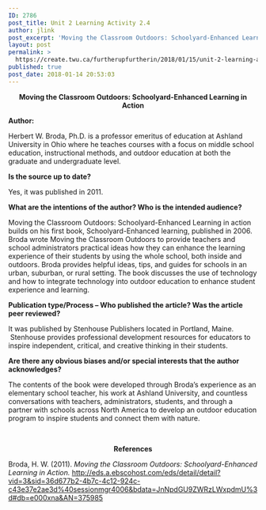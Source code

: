 ```yaml
---
ID: 2786
post_title: Unit 2 Learning Activity 2.4
author: jlink
post_excerpt: 'Moving the Classroom Outdoors: Schoolyard-Enhanced Learning in Action Author: Herbert W. Broda, Ph.D. is a professor emeritus of education at Ashland University in Ohio where he teaches courses with a focus on middle school education, instructional methods, and outdoor education at both the graduate and undergraduate level. Is the source up to date? Yes, it &hellip; <p><a href="https://create.twu.ca/furtherupfurtherin/2018/01/15/unit-2-learning-activity-2-4/">Continue reading<span> "Unit 2 Learning Activity 2.4"</span></a></p>'
layout: post
permalink: >
  https://create.twu.ca/furtherupfurtherin/2018/01/15/unit-2-learning-activity-2-4/
published: true
post_date: 2018-01-14 20:53:03
---
```

<p style="text-align: center"><strong>Moving the Classroom Outdoors: Schoolyard-Enhanced Learning in Action</strong></p>
<p><strong>Author:</strong></p>
<p>Herbert W. Broda, Ph.D. is a professor emeritus of education at Ashland University in Ohio where he teaches courses with a focus on middle school education, instructional methods, and outdoor education at both the graduate and undergraduate level.</p>
<p><strong>Is the source up to date?</strong></p>
<p>Yes, it was published in 2011.</p>
<p><strong>What are the intentions of the author? Who is the intended audience?</strong></p>
<p>Moving the Classroom Outdoors: Schoolyard-Enhanced Learning in action builds on his first book, Schoolyard-Enhanced learning, published in 2006. Broda wrote Moving the Classroom Outdoors to provide teachers and school administrators practical ideas how they can enhance the learning experience of their students by using the whole school, both inside and outdoors. Broda provides helpful ideas, tips, and guides for schools in an urban, suburban, or rural setting. The book discusses the use of technology and how to integrate technology into outdoor education to enhance student experience and learning.</p>
<p><strong>Publication type/Process – Who published the article? Was the article peer reviewed?</strong></p>
<p>It was published by Stenhouse Publishers located in Portland, Maine.  Stenhouse provides professional development resources for educators to inspire independent, critical, and creative thinking in their students.</p>
<p><strong>Are there any obvious biases and/or special interests that the author acknowledges?</strong></p>
<p>The contents of the book were developed through Broda’s experience as an elementary school teacher, his work at Ashland University, and countless conversations with teachers, administrators, students, and through a partner with schools across North America to develop an outdoor education program to inspire students and connect them with nature.</p>
<p>&nbsp;</p>
<p style="text-align: center"><strong>References</strong></p>
<p>Broda, H. W. (2011). <em>Moving the Classroom Outdoors: Schoolyard-Enhanced Learning in Action. </em><a href="http://eds.a.ebscohost.com/eds/detail/detail?vid=3&amp;sid=36d677b2-4b7c-4c12-924c-c43e37e2ae3d%40sessionmgr4006&amp;bdata=JnNpdGU9ZWRzLWxpdmU%3D#db=e000xna&amp;AN=375985">http://eds.a.ebscohost.com/eds/detail/detail?vid=3&amp;sid=36d677b2-4b7c-4c12-924c-c43e37e2ae3d%40sessionmgr4006&amp;bdata=JnNpdGU9ZWRzLWxpdmU%3d#db=e000xna&amp;AN=375985</a></p>